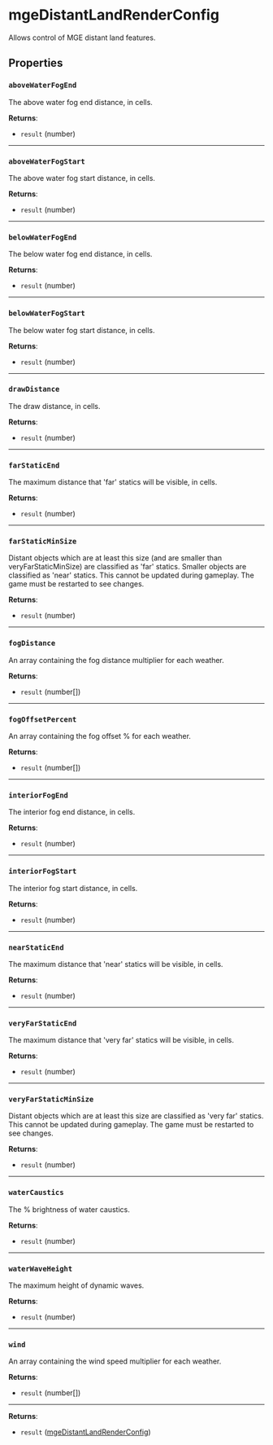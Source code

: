 <!---
	This file is autogenerated. Do not edit this file manually. Your changes will be ignored.
	More information: https://github.com/MWSE/MWSE/tree/master/docs
-->

# mgeDistantLandRenderConfig

Allows control of MGE distant land features.

## Properties

### `aboveWaterFogEnd`

The above water fog end distance, in cells.

**Returns**:

* `result` (number)

***

### `aboveWaterFogStart`

The above water fog start distance, in cells.

**Returns**:

* `result` (number)

***

### `belowWaterFogEnd`

The below water fog end distance, in cells.

**Returns**:

* `result` (number)

***

### `belowWaterFogStart`

The below water fog start distance, in cells.

**Returns**:

* `result` (number)

***

### `drawDistance`

The draw distance, in cells.

**Returns**:

* `result` (number)

***

### `farStaticEnd`

The maximum distance that 'far' statics will be visible, in cells.

**Returns**:

* `result` (number)

***

### `farStaticMinSize`

Distant objects which are at least this size (and are smaller than veryFarStaticMinSize) are classified as 'far' statics. Smaller objects are classified as 'near' statics. This cannot be updated during gameplay. The game must be restarted to see changes.

**Returns**:

* `result` (number)

***

### `fogDistance`

An array containing the fog distance multiplier for each weather.

**Returns**:

* `result` (number[])

***

### `fogOffsetPercent`

An array containing the fog offset % for each weather.

**Returns**:

* `result` (number[])

***

### `interiorFogEnd`

The interior fog end distance, in cells.

**Returns**:

* `result` (number)

***

### `interiorFogStart`

The interior fog start distance, in cells.

**Returns**:

* `result` (number)

***

### `nearStaticEnd`

The maximum distance that 'near' statics will be visible, in cells.

**Returns**:

* `result` (number)

***

### `veryFarStaticEnd`

The maximum distance that 'very far' statics will be visible, in cells.

**Returns**:

* `result` (number)

***

### `veryFarStaticMinSize`

Distant objects which are at least this size are classified as 'very far' statics. This cannot be updated during gameplay. The game must be restarted to see changes.

**Returns**:

* `result` (number)

***

### `waterCaustics`

The % brightness of water caustics.

**Returns**:

* `result` (number)

***

### `waterWaveHeight`

The maximum height of dynamic waves.

**Returns**:

* `result` (number)

***

### `wind`

An array containing the wind speed multiplier for each weather.

**Returns**:

* `result` (number[])

***

**Returns**:

* `result` ([mgeDistantLandRenderConfig](../../types/mgeDistantLandRenderConfig))

